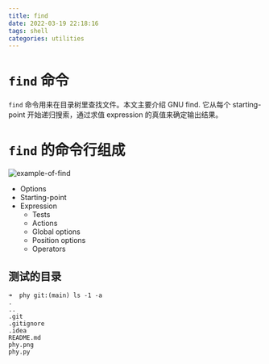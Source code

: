 ```yaml
---
title: find
date: 2022-03-19 22:18:16
tags: shell
categories: utilities
---
```


# `find` 命令

`find` 命令用来在目录树里查找文件。本文主要介绍 GNU find. 它从每个 starting-point 开始递归搜索，通过求值 expression 的真值来确定输出结果。

# `find` 的命令行组成

![example-of-find](find.drawio.png)

- Options
- Starting-point
- Expression
    * Tests
    * Actions
    * Global options
    * Position options
    * Operators

## 测试的目录

```
➜  phy git:(main) ls -1 -a
.
..
.git
.gitignore
.idea
README.md
phy.png
phy.py
```
